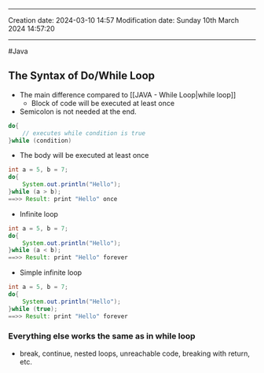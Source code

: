 

----
Creation date: 2024-03-10 14:57
Modification date: Sunday 10th March 2024 14:57:20

----

#Java 
## The Syntax of Do/While Loop

- The main difference compared to [[JAVA - While Loop|while loop]]
	- Block of code will be executed at least once
- Semicolon is not needed at the end.
```java
do{
	// executes while condition is true
}while (condition)
```

- The body will be executed at least once
```java
int a = 5, b = 7;
do{
	System.out.println("Hello");
}while (a > b);
==>> Result: print "Hello" once
```

- Infinite loop
```java
int a = 5, b = 7;
do{
	System.out.println("Hello");
}while (a < b);
==>> Result: print "Hello" forever
```

- Simple infinite loop
```java
int a = 5, b = 7;
do{
	System.out.println("Hello");
}while (true);
==>> Result: print "Hello" forever
```

### Everything else works the same as in while loop
- break, continue, nested loops, unreachable code, breaking with return, etc.